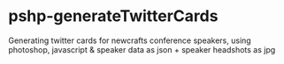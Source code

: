# pshp-generateTwitterCards
Generating twitter cards for newcrafts conference speakers, using photoshop, javascript &amp; speaker data as json + speaker headshots as jpg

